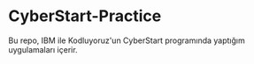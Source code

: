 # CyberStart-Practice
Bu repo, IBM ile Kodluyoruz'un CyberStart programında yaptığım uygulamaları içerir.
